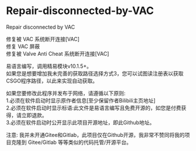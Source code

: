 # Repair-disconnected-by-VAC
Repair disconnected by VAC
  
修复被 VAC 系统断开连接[VAC]  
修复 VAC 屏蔽  
修复被 Valve Anti Cheat 系统断开连接[VAC]  

易语言编写，调用精易模块v10.1.5+。  
如果您是想要增加我未完善的获取路径选择方式3，您可以试图读注册表以获取CSGO程序路径，以此来实现自动获取。
  
如果您要修改此程序并发布于网络，请遵循以下原则:  
1.必须在软件启动时显示原作者信息[至少保留作者Bilibili主页地址]  
2.必须在软件启动时显示标语:此文件是易语言编写且免费开源的，如您是付费获得，请立即退款。  
3.必须在软件启动时公开显示此项目开源地址，即此Github地址。  
  
注意:
我并未开通Gitee和Gitlab，此项目仅在Github开源，我非常不赞同将我的项目克隆到 Gitee/Gitlab 等等类似的代码托管/开源平台。
